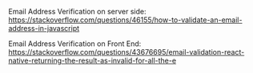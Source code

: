 


  Email Address Verification on server side:
  https://stackoverflow.com/questions/46155/how-to-validate-an-email-address-in-javascript

  Email Address Verification on Front End:
  https://stackoverflow.com/questions/43676695/email-validation-react-native-returning-the-result-as-invalid-for-all-the-e

  
